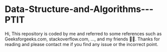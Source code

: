 # Data-Structure-and-Algorithms---PTIT
Hi, This repository is coded by me and referred to some references such as Geeksforgeeks.com, stackoverflow.com, ..., and my friends 👨🏻. Thanks for reading and please contact me if you find any issue or the incorrect point.
